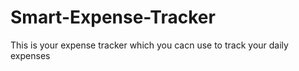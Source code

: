 # Smart-Expense-Tracker
This is your expense tracker which you cacn use to track your daily expenses

